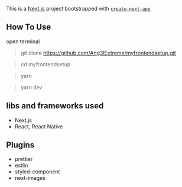 This is a [Next.js](https://nextjs.org/) project bootstrapped with [`create-next-app`](https://github.com/vercel/next.js/tree/canary/packages/create-next-app).

## How To Use

open terminal

> git clone https://github.com/Ang3lExtreme/myfrontendsetup.git

> cd myfrontendsetup

> yarn

> yarn dev

## libs and frameworks used

- Next.js
- React, React Native

## Plugins

- prettier
- estlin
- styled-component
- next-images
